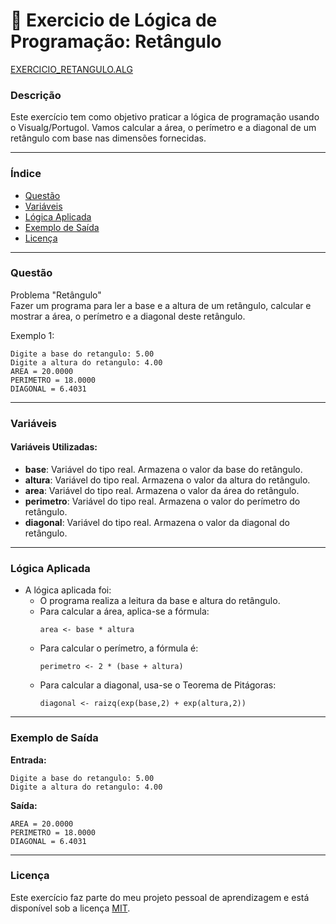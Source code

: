 
# 🚀 Exercicio de Lógica de Programação: Retângulo

<a href="/logica-de-programação/VisualG_Portugol/Estrutura_Sequencial/Exercicios/exercicio_retangulo/exercicio_retangulo.alg">EXERCICIO_RETANGULO.ALG</a>

### Descrição

Este exercício tem como objetivo praticar a lógica de programação usando o Visualg/Portugol. Vamos calcular a área, o perímetro e a diagonal de um retângulo com base nas dimensões fornecidas.

---

### Índice

- [Questão](#questão)
- [Variáveis](#variáveis)
- [Lógica Aplicada](#lógica-aplicada)
- [Exemplo de Saída](#exemplo-de-saída)
- [Licença](#licença)

---

### Questão

Problema "Retângulo"  
Fazer um programa para ler a base e a altura de um retângulo, calcular e mostrar a área, o perímetro e a diagonal deste retângulo.

Exemplo 1:
```
Digite a base do retangulo: 5.00  
Digite a altura do retangulo: 4.00  
AREA = 20.0000  
PERIMETRO = 18.0000  
DIAGONAL = 6.4031  
```

---

### Variáveis

#### Variáveis Utilizadas:

- **base**: Variável do tipo real. Armazena o valor da base do retângulo.
- **altura**: Variável do tipo real. Armazena o valor da altura do retângulo.
- **area**: Variável do tipo real. Armazena o valor da área do retângulo.
- **perimetro**: Variável do tipo real. Armazena o valor do perímetro do retângulo.
- **diagonal**: Variável do tipo real. Armazena o valor da diagonal do retângulo.

---

### Lógica Aplicada

- A lógica aplicada foi:
  - O programa realiza a leitura da base e altura do retângulo.
  - Para calcular a área, aplica-se a fórmula:  
    ```alg
    area <- base * altura
    ```
  - Para calcular o perímetro, a fórmula é:  
    ```alg
    perimetro <- 2 * (base + altura)
    ```
  - Para calcular a diagonal, usa-se o Teorema de Pitágoras:  
    ```alg
    diagonal <- raizq(exp(base,2) + exp(altura,2))
    ```

---

### Exemplo de Saída

**Entrada:**
```
Digite a base do retangulo: 5.00
Digite a altura do retangulo: 4.00
```

**Saída:**
```
AREA = 20.0000
PERIMETRO = 18.0000
DIAGONAL = 6.4031
```

---

### Licença

Este exercício faz parte do meu projeto pessoal de aprendizagem e está disponível sob a licença [MIT](LICENSE).
